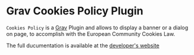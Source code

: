 # Grav Cookies Policy Plugin

`Cookies Policy` is a [Grav](http://github.com/getgrav/grav) Plugin and allows to display a banner or a dialog on page, to accomplish with the European Community Cookies Law.

The full ducumentation is available at the [developer's website](http://diblas.net/plugins/social-buttons-grav-cms-plugin-renders-the-rrssb-social-buttons-icons)